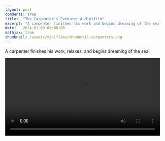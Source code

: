```yaml
---
layout: post
comments: true
title:  "The Carpenter's Evening: A Minifilm"
excerpt: "A carpenter finishes his work and begins dreaming of the sea. A minifilm about active and passive psychological flow states."
date:   2024-01-09 00:00:00
mathjax: true
thumbnail: /assets/minifilms/thumbnail-carpenters.png
---
```


<style>.wrap {max-width: 900px;}</style>

A carpenter finishes his work, relaxes, and begins dreaming of the sea.

<div class="imgcap" style="display: block; margin-left: auto; margin-right: auto; width:99.9%">
    <video id="video_carpenters" controls style="width:100%">
      <source src="/assets/minifilms/carpenters-evening.mp4" type="video/mp4">
    </video>
</div>